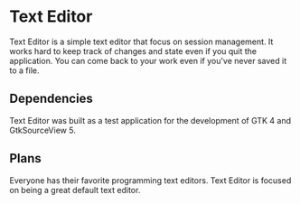 # Text Editor

Text Editor is a simple text editor that focus on session management.  It works
hard to keep track of changes and state even if you quit the application. You
can come back to your work even if you've never saved it to a file.

## Dependencies

Text Editor was built as a test application for the development of GTK 4 and GtkSourceView 5.

## Plans

Everyone has their favorite programming text editors. Text Editor is focused
on being a great default text editor.
